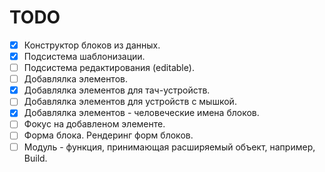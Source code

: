 # TODO

- [x] Конструктор блоков из данных.
- [x] Подсистема шаблонизации.
- [ ] Подсистема редактирования (editable).
- [ ] Добавлялка элементов.
- [x] Добавлялка элементов для тач-устройств.
- [ ] Добавлялка элементов для устройств с мышкой.
- [x] Добавлялка элементов - человеческие имена блоков.
- [ ] Фокус на добавленом элементе.
- [ ] Форма блока. Рендеринг форм блоков.
- [ ] Модуль - функция, принимающая расширяемый объект, например, Build.
